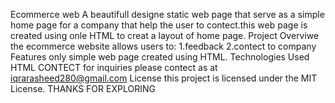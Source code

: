 Ecommerce web
A beautifull designe static web page that serve as a simple home page for a company that help the user to contect.this web page is created using onle HTML to creat a layout of home page.
Project Overviwe
the ecommerce website allows users to:
1.feedback
2.contect to company
Features
only simple web page created using HTML.
Technologies Used
HTML
CONTECT
for inquiries please contect as at iqrarasheed280@gmail.com
License
this project is licensed under the MIT License.
THANKS FOR EXPLORING
